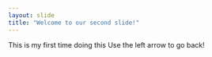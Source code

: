 ```yaml
---
layout: slide
title: "Welcome to our second slide!"
---
```

This is my first time doing this
Use the left arrow to go back!
